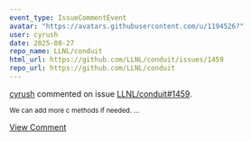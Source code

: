 ```yaml
---
event_type: IssueCommentEvent
avatar: "https://avatars.githubusercontent.com/u/1194526?"
user: cyrush
date: 2025-08-27
repo_name: LLNL/conduit
html_url: https://github.com/LLNL/conduit/issues/1459
repo_url: https://github.com/LLNL/conduit
---
```


<a href='https://github.com/cyrush' target='_blank'>cyrush</a> commented on issue <a href='https://github.com/LLNL/conduit/issues/1459' target='_blank'>LLNL/conduit#1459</a>.

<small>We can add more c methods if needed. ...</small>

<a href='https://github.com/LLNL/conduit/issues/1459' target='_blank'>View Comment</a>